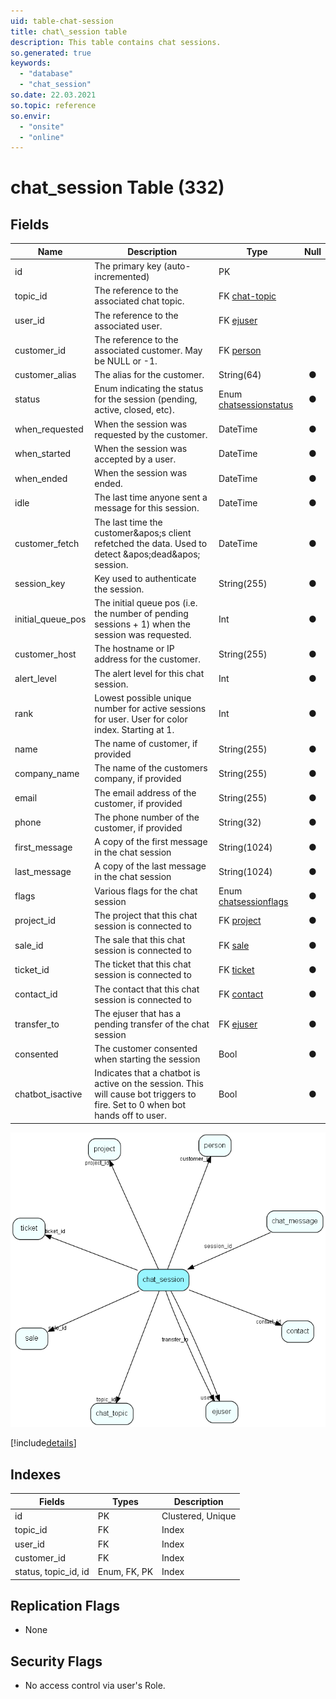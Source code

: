 ```yaml
---
uid: table-chat-session
title: chat\_session table
description: This table contains chat sessions.
so.generated: true
keywords:
  - "database"
  - "chat_session"
so.date: 22.03.2021
so.topic: reference
so.envir:
  - "onsite"
  - "online"
---
```


# chat\_session Table (332)

## Fields

| Name | Description | Type | Null |
|------|-------------|------|:----:|
|id|The primary key (auto-incremented)|PK| |
|topic\_id|The reference to the associated chat topic.|FK [chat-topic](chat-topic.md)| |
|user\_id|The reference to the associated user.|FK [ejuser](ejuser.md)| |
|customer\_id|The reference to the associated customer. May be NULL or -1.|FK [person](person.md)| |
|customer\_alias|The alias for the customer.|String(64)|&#x25CF;|
|status|Enum indicating the status for the session (pending, active, closed, etc).|Enum [chatsessionstatus](enums/chatsessionstatus.md)|&#x25CF;|
|when\_requested|When the session was requested by the customer.|DateTime|&#x25CF;|
|when\_started|When the session was accepted by a user.|DateTime|&#x25CF;|
|when\_ended|When the session was ended.|DateTime|&#x25CF;|
|idle|The last time anyone sent a message for this session.|DateTime|&#x25CF;|
|customer\_fetch|The last time the customer&amp;apos;s client refetched the data. Used to detect &amp;apos;dead&amp;apos; session.|DateTime|&#x25CF;|
|session\_key|Key used to authenticate the session.|String(255)|&#x25CF;|
|initial\_queue\_pos|The initial queue pos (i.e. the number of pending sessions + 1) when the session was requested.|Int|&#x25CF;|
|customer\_host|The hostname or IP address for the customer.|String(255)|&#x25CF;|
|alert\_level|The alert level for this chat session.|Int|&#x25CF;|
|rank|Lowest possible unique number for active sessions for user. User for color index. Starting at 1.|Int|&#x25CF;|
|name|The name of customer, if provided|String(255)|&#x25CF;|
|company\_name|The name of the customers company, if provided|String(255)|&#x25CF;|
|email|The email address of the customer, if provided|String(255)|&#x25CF;|
|phone|The phone number of the customer, if provided|String(32)|&#x25CF;|
|first\_message|A copy of the first message in the chat session|String(1024)|&#x25CF;|
|last\_message|A copy of the last message in the chat session|String(1024)|&#x25CF;|
|flags|Various flags for the chat session|Enum [chatsessionflags](enums/chatsessionflags.md)|&#x25CF;|
|project\_id|The project that this chat session is connected to|FK [project](project.md)|&#x25CF;|
|sale\_id|The sale that this chat session is connected to|FK [sale](sale.md)|&#x25CF;|
|ticket\_id|The ticket that this chat session is connected to|FK [ticket](ticket.md)|&#x25CF;|
|contact\_id|The contact that this chat session is connected to|FK [contact](contact.md)|&#x25CF;|
|transfer\_to|The ejuser that has a pending transfer of the chat session|FK [ejuser](ejuser.md)|&#x25CF;|
|consented|The customer consented when starting the session|Bool|&#x25CF;|
|chatbot\_isactive|Indicates that a chatbot is active on the session. This will cause bot triggers to fire. Set to 0 when bot hands off to user.|Bool|&#x25CF;|


![chat_session table relationship diagram](./media/chat_session.png)

[!include[details](./includes/chat-session.md)]

## Indexes

| Fields | Types | Description |
|--------|-------|-------------|
|id |PK |Clustered, Unique |
|topic\_id |FK |Index |
|user\_id |FK |Index |
|customer\_id |FK |Index |
|status, topic\_id, id |Enum, FK, PK |Index |

## Replication Flags

* None

## Security Flags

* No access control via user's Role.


